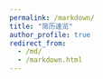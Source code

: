 ```yaml
---
permalink: /markdown/
title: "简历速览"
author_profile: true
redirect_from: 
  - /md/
  - /markdown.html
---
```



